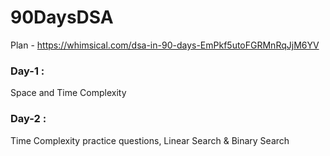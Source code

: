 # 90DaysDSA

Plan - https://whimsical.com/dsa-in-90-days-EmPkf5utoFGRMnRqJjM6YV 

### Day-1 :
Space and Time Complexity 

### Day-2 :
Time Complexity practice questions, Linear Search & Binary Search

